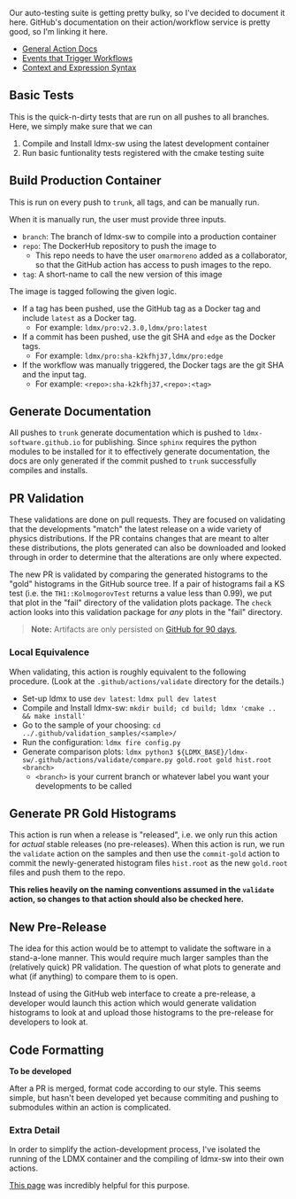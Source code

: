 
Our auto-testing suite is getting pretty bulky, so I've decided to document it here.
GitHub's documentation on their action/workflow service is pretty good,
so I'm linking it here.

- [General Action Docs](https://docs.github.com/en/actions)
- [Events that Trigger Workflows](https://docs.github.com/en/actions/reference/events-that-trigger-workflows)
- [Context and Expression Syntax](https://docs.github.com/en/actions/reference/context-and-expression-syntax-for-github-actions)

## Basic Tests

This is the quick-n-dirty tests that are run on all pushes to all branches.
Here, we simply make sure that we can

1. Compile and Install ldmx-sw using the latest development container
2. Run basic funtionality tests registered with the cmake testing suite

## Build Production Container

This is run on every push to `trunk`, all tags, and can be manually run.

When it is manually run, the user must provide three inputs.

- `branch`: The branch of ldmx-sw to compile into a production container
- `repo`: The DockerHub repository to push the image to
  - This repo needs to have the user `omarmoreno` added as a collaborator,
    so that the GitHub action has access to push images to the repo.
- `tag`: A short-name to call the new version of this image

The image is tagged following the given logic.

- If a tag has been pushed, use the GitHub tag as a Docker tag and include `latest` as a Docker tag.
  - For example: `ldmx/pro:v2.3.0,ldmx/pro:latest`
- If a commit has been pushed, use the git SHA and `edge` as the Docker tags.
  - For example: `ldmx/pro:sha-k2kfhj37,ldmx/pro:edge`
- If the workflow was manually triggered, the Docker tags are the git SHA and the input tag.
  - For example: `<repo>:sha-k2kfhj37,<repo>:<tag>`

## Generate Documentation

All pushes to `trunk` generate documentation which is pushed to `ldmx-software.github.io` for publishing.
Since `sphinx` requires the python modules to be installed for it to effectively generate documentation,
the docs are only generated if the commit pushed to `trunk` successfully compiles and installs.

## PR Validation

These validations are done on pull requests.
They are focused on validating that the developments "match" the latest release on a wide variety of physics distributions.
If the PR contains changes that are meant to alter these distributions, 
the plots generated can also be downloaded and looked through in order to determine that the alterations are only where expected.

The new PR is validated by comparing the generated histograms to the "gold" histograms in the GitHub source tree.
If a pair of histograms fail a KS test (i.e. the `TH1::KolmogorovTest` returns a value less than 0.99), we put that plot
in the "fail" directory of the validation plots package. The `check` action looks into this validation package for _any_
plots in the "fail" directory.

> **Note:** Artifacts are only persisted on 
> [GitHub for 90 days](https://docs.github.com/en/organizations/managing-organization-settings/configuring-the-retention-period-for-github-actions-artifacts-and-logs-in-your-organization),

### Local Equivalence

When validating, this action is roughly equivalent to the following procedure.
(Look at the `.github/actions/validate` directory for the details.)

- Set-up ldmx to use `dev latest`: `ldmx pull dev latest`
- Compile and Install ldmx-sw: `mkdir build; cd build; ldmx 'cmake .. && make install'`
- Go to the sample of your choosing: `cd ../.github/validation_samples/<sample>/`
- Run the configuration: `ldmx fire config.py`
- Generate comparison plots: `ldmx python3 ${LDMX_BASE}/ldmx-sw/.github/actions/validate/compare.py gold.root gold hist.root <branch>`
  - `<branch>` is your current branch or whatever label you want your developments to be called

## Generate PR Gold Histograms

This action is run when a release is "released", i.e. we only run this action for _actual_ stable releases (no pre-releases).
When this action is run, we run the `validate` action on the samples 
and then use the `commit-gold` action to commit the newly-generated histogram files `hist.root` as the new `gold.root` files and push them to the repo.

**This relies heavily on the naming conventions assumed in the `validate` action, so changes to that action should also be checked here.**

## New Pre-Release

The idea for this action would be to attempt to validate the software in a stand-a-lone manner.
This would require much larger samples than the (relatively quick) PR validation.
The question of what plots to generate and what (if anything) to compare them to is open.

Instead of using the GitHub web interface to create a pre-release, a developer would launch this action 
which would generate validation histograms to look at and upload those histograms to the pre-release for developers to look at.

## Code Formatting

**To be developed**

After a PR is merged, format code according to our style.
This seems simple, but hasn't been developed yet because commiting and pushing to submodules within an action is complicated.

### Extra Detail

In order to simplify the action-development process,
I've isolated the running of the LDMX container and the
compiling of ldmx-sw into their own actions.

[This page](https://docs.github.com/en/actions/learn-github-actions/finding-and-customizing-actions#referencing-an-action-in-the-same-repository-where-a-workflow-file-uses-the-action)
was incredibly helpful for this purpose.

